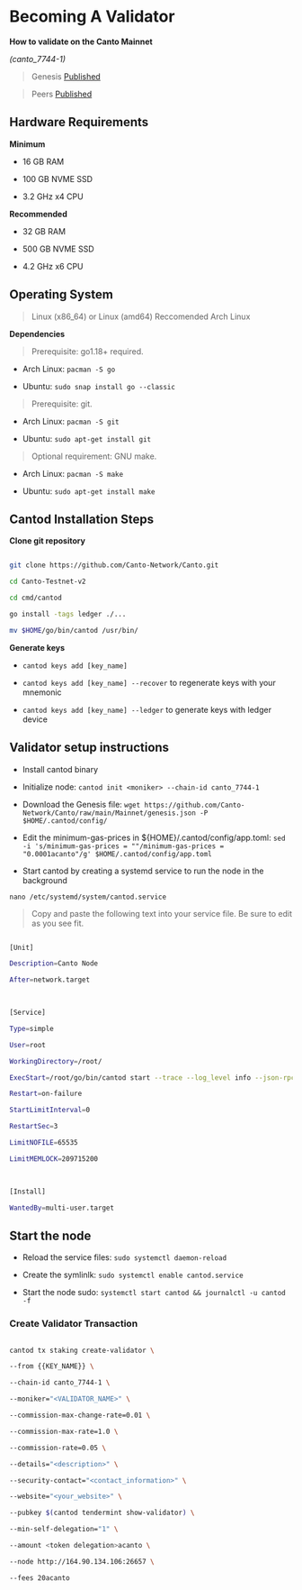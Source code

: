 # Becoming A Validator

**How to validate on the Canto Mainnet**

*(canto_7744-1)*

  

> Genesis [Published](https://github.com/Canto-Network/Canto/raw/main/Mainnet/genesis.json)

  

> Peers [Published](https://github.com/Canto-Network/Canto/blob/main/Mainnet/peers.txt)

  

## Hardware Requirements

**Minimum**

* 16 GB RAM

* 100 GB NVME SSD

* 3.2 GHz x4 CPU

  

**Recommended**

* 32 GB RAM

* 500 GB NVME SSD

* 4.2 GHz x6 CPU

  

## Operating System

  

> Linux (x86_64) or Linux (amd64) Reccomended Arch Linux

  

**Dependencies**

> Prerequisite: go1.18+ required.

* Arch Linux: `pacman -S go`

* Ubuntu: `sudo snap install go --classic`

  

> Prerequisite: git.

* Arch Linux: `pacman -S git`

* Ubuntu: `sudo apt-get install git`

  

> Optional requirement: GNU make.

* Arch Linux: `pacman -S make`

* Ubuntu: `sudo apt-get install make`

  

## Cantod Installation Steps

  

**Clone git repository**

  

```bash

git clone https://github.com/Canto-Network/Canto.git

cd Canto-Testnet-v2

cd cmd/cantod

go install -tags ledger ./...

mv $HOME/go/bin/cantod /usr/bin/

```

**Generate keys**

  

*  `cantod keys add [key_name]`

  

*  `cantod keys add [key_name] --recover` to regenerate keys with your mnemonic

  

*  `cantod keys add [key_name] --ledger` to generate keys with ledger device

  

## Validator setup instructions

  

* Install cantod binary

  

* Initialize node: `cantod init <moniker> --chain-id canto_7744-1`

  

* Download the Genesis file: `wget https://github.com/Canto-Network/Canto/raw/main/Mainnet/genesis.json -P $HOME/.cantod/config/`

* Edit the minimum-gas-prices in ${HOME}/.cantod/config/app.toml: `sed -i 's/minimum-gas-prices = ""/minimum-gas-prices = "0.0001acanto"/g' $HOME/.cantod/config/app.toml`

  

* Start cantod by creating a systemd service to run the node in the background

`nano /etc/systemd/system/cantod.service`

> Copy and paste the following text into your service file. Be sure to edit as you see fit.

  

```bash

[Unit]

Description=Canto Node

After=network.target

  

[Service]

Type=simple

User=root

WorkingDirectory=/root/

ExecStart=/root/go/bin/cantod start --trace --log_level info --json-rpc.api eth,txpool,personal,net,debug,web3 --api.enable

Restart=on-failure

StartLimitInterval=0

RestartSec=3

LimitNOFILE=65535

LimitMEMLOCK=209715200

  

[Install]

WantedBy=multi-user.target

```

## Start the node

* Reload the service files: `sudo systemctl daemon-reload`

* Create the symlinlk: `sudo systemctl enable cantod.service`

* Start the node sudo: `systemctl start cantod && journalctl -u cantod -f`

  

### Create Validator Transaction

```bash

cantod tx staking create-validator \

--from {{KEY_NAME}} \

--chain-id canto_7744-1 \

--moniker="<VALIDATOR_NAME>" \

--commission-max-change-rate=0.01 \

--commission-max-rate=1.0 \

--commission-rate=0.05 \

--details="<description>" \

--security-contact="<contact_information>" \

--website="<your_website>" \

--pubkey $(cantod tendermint show-validator) \

--min-self-delegation="1" \

--amount <token delegation>acanto \

--node http://164.90.134.106:26657 \

--fees 20acanto

```
